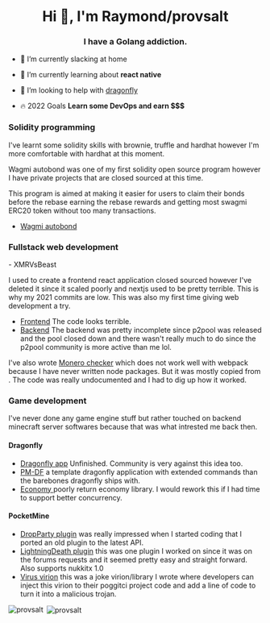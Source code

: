 <h1 align="center">Hi 👋, I'm Raymond/provsalt</h1>
<h3 align="center">I have a Golang addiction.</h3>

- 💼 I’m currently slacking at home

- 🌱 I’m currently learning about **react native**

- 🤝 I’m looking to help with [dragonfly](https://github.com/df-mc/dragonfly)

- 🔥 2022 Goals **Learn some DevOps and earn $$$**

<h3>Solidity programming</h4>
I've learnt some solidity skills with brownie, truffle and hardhat however I'm more comfortable with hardhat at this moment.

Wagmi autobond was one of my first solidity open source program however I have private projects that are closed sourced at this time.

This program is aimed at making it easier for users to claim their bonds before the rebase earning the rebase rewards and getting most swagmi ERC20 token without too many transactions.
- <a href="https://github.com/provsalt/wagmi-autobond">Wagmi autobond</a>

<h3>Fullstack web development</h3>
- XMRVsBeast

I used to create a frontend react application closed sourced however I've deleted it since it scaled poorly and nextjs used to be pretty terrible. This is why my 2021 commits are low. This was also my first time giving web development a try.
  - <a href="https://github.com/provsalt/beast-oss">Frontend</a> The code looks terrible.
  - <a href="https://github.com/provsalt/beast-backend">Backend</a>
  The backend was pretty incomplete since p2pool was released and the pool closed down and there wasn't really much to do since the p2pool community is more active than me lol.
 
 I've also wrote <a href="https://github.com/provsalt/monero-checker">Monero checker</a> which does not work well with webpack because I have never written node packages. But it was mostly copied from <a href="https://xmr.llcoins.net/checktx.html"></a>. The code was really undocumented and I had to dig up how it worked.
 
<h3>Game development</h3>
I've never done any game engine stuff but rather touched on backend minecraft server softwares because that was what intrested me back then.

<h4>Dragonfly</h4>

- <a href="https://github.com/provsalt/dragonfly_mobile">Dragonfly app</a> Unfinished. Community is very against this idea too.
- <a href="https://github.com/provsalt/PM-DF">PM-DF</a> a template dragonfly application with extended commands than the barebones dragonfly ships with.
- <a href="https://github.com/provsalt/economy">Economy </a> poorly return economy library. I would rework this if I had time to support better concurrency.

<h4>PocketMine</h4>
 
- <a href="https://github.com/provsalt/DropParty">DropParty plugin</a> was really impressed when I started coding that I ported an old plugin to the latest API.
- <a href="https://github.com/provsalt/LightningDeath">LightningDeath plugin</a> this was one plugin I worked on since it was on the forums requests and it seemed pretty easy and straight forward. Also supports nukkitx 1.0
- <a href="https://github.com/provsalt/Virus">Virus virion</a> this was a joke virion/library I wrote where developers can inject this virion to their poggitci project code and add a line of code to turn it into a malicious trojan.

<p><img align="left" src="https://github-readme-stats.vercel.app/api/top-langs?username=provsalt&show_icons=true&locale=en&theme=chartreuse-dark" alt="provsalt" /></p>

<p>&nbsp;<img align="center" src="https://github-readme-stats.vercel.app/api?username=provsalt&show_icons=true&locale=en&count_private=true&theme=chartreuse-dark" alt="provsalt" /></p>

